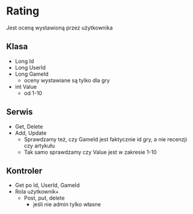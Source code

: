 # Rating
Jest oceną wystawioną przez użytkownika

## Klasa
- Long Id
- Long UserId
- Long GameId
    * oceny wystawiane są tylko dla gry
- int Value
    * od 1-10

## Serwis
- Get, Delete
- Add, Update
    * Sprawdzamy też, czy GameId jest faktycznie id gry, a nie recenzji czy artykułu
    * Tak samo sprawdzamy czy Value jest w zakresie 1-10

## Kontroler
- Get po Id, UserId, GameId
- Rola użytkownik+
    - Post, put, delete
        * jeśli nie admin tylko własne